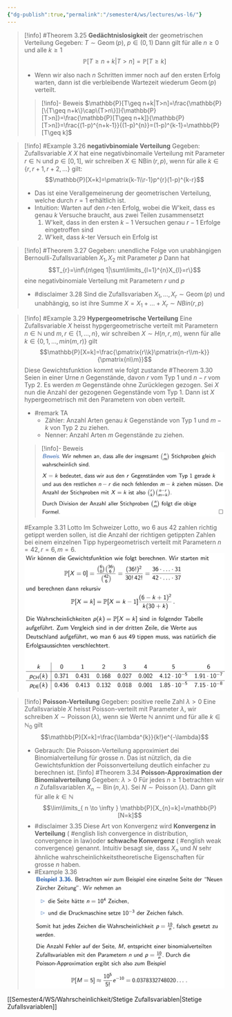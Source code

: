 ```yaml
---
{"dg-publish":true,"permalink":"/semester4/ws/lectures/ws-l6/"}
---
```


> [!info] #Theorem 3.25 **Gedächtnislosigkeit** der geometrischen Verteilung
> Gegeben: $T\sim \operatorname{Geom}(p)$, $p\in(0,1)$
> Dann gilt für alle $n\geq 0$ und alle $k\geq 1$
> $$\mathbb{P}[T\geq n+k|T>n]=\mathbb{P}[T\geq k]$$
> - Wenn wir also nach $n$ Schritten immer noch auf den ersten Erfolg warten, dann ist die verbleibende Wartezeit wiederum $\operatorname{Geom}(p)$ verteilt.
> 
> >[!info]- Beweis
> > $\mathbb{P}[T\geq n+k|T>n]=\frac{\mathbb{P}[\{T\geq n+k\}\cap\{T>n\}]}{\mathbb{P}[T>n]}=\frac{\mathbb{P}[T\geq n+k]}{\mathbb{P}[T>n]}=\frac{(1-p)^{n+k-1}}{(1-p)^{n}}=(1-p)^{k-1}=\mathbb{P}[T\geq k]$

>[!info] #Example 3.26 **negativbinomiale Verteilung**
>Gegeben: Zufallsvariable $X$
>$X$ hat eine negativbinomaile Verteilung mit Parameter $r\in\mathbb{N}$ und $p\in[0,1]$, wir schreiben $X\in \operatorname{NBin}(r,p)$, wenn für alle $k\in\{r,r+1,r+2,\dots\}$ gilt:
>$$\mathbb{P}[X=k]=\pmatrix{k-1\\r-1}p^{r}(1-p)^{k-r}$$
>- Das ist eine Verallgemeinerung der geometrischen Verteilung, welche durch $r=1$ erhältlich ist.
>- Intuition: Warten auf den $r$-ten Erfolg, wobei die W'keit, dass es genau $k$ Versuche braucht, aus zwei Teilen zusammensetzt
>	1. W'keit, dass in den ersten $k-1$ Versuchen genau $r-1$ Erfolge eingetroffen sind
>	2. W'keit, dass $k$-ter Versuch ein Erfolg ist

>[!info] #Theorem 3.27 
>Gegeben: unendliche Folge von unabhängigen Bernoulli-Zufallsvariablen $X_{1},X_{2}$ mit Parameter $p$
>Dann hat 
>$$T_{r}=\inf\{n\geq 1|\sum\limits_{l=1}^{n}X_{l}=r\}$$
>eine negativbinomiale Verteilung mit Parametern $r$ und $p$
>- #disclaimer 3.28 Sind die Zufallsvariaben $X_{1},\dots,X_{r}\sim\operatorname{Geom}(p)$ und unabhängig, so ist ihre Summe $X=X_{1}+\dots+X_{r}\sim NBin(r,p)$

>[!info] #Example 3.29 **Hypergeometrische Verteilung**
> Eine Zufallsvariable $X$ heisst hypgergeometrische verteilt mit Parametern $n\in\mathbb{N}$ und $m,r\in\{1,\dots,n\}$, wir schreiben $X\sim H(n,r,m)$, wenn für alle $k\in\{0,1,\dots,min(m,r)\}$ gilt
> $$\mathbb{P}[X=k]=\frac{\pmatrix{r\\k}\pmatrix{n-r\\m-k}}{\pmatrix{n\\m}}$$
> Diese Gewichtsfunktion kommt wie folgt zustande
> #Theorem 3.30 Seien in einer Urne $n$ Gegenstände, davon $r$ vom Typ $1$ und $n-r$ vom Typ $2$. Es werden $m$ Gegenstände ohne Zurücklegen gezogen. Sei $X$ nun die Anzahl der gezogenen Gegenstände vom Typ $1$. Dann ist $X$ hypergeometrisch mit den Parametern von oben verteilt.
> - #remark TA
> 	- Zähler: Anzahl Arten genau $k$ Gegenstände von Typ $1$ und $m-k$ von Typ 2 zu ziehen.
> 	- Nenner: Anzahl Arten $m$ Gegenstände zu ziehen.
> >[!info]- Beweis
> >![Pasted image 20240402164835.png](/img/user/Semester4/WS/Lectures/attachments/Pasted%20image%2020240402164835.png)
> 
> #Example 3.31 Lotto 
> Im Schweizer Lotto, wo 6 aus 42 zahlen richtig getippt werden sollen, ist die Anzahl der richtigen getippten Zahlen bei einem einzelnen Tipp hypergeometrisch verteilt mit Parametern $n=42,r=6,m=6$. ![Pasted image 20240402165017.png](/img/user/Semester4/WS/Lectures/attachments/Pasted%20image%2020240402165017.png)

>[!info] **Poisson-Verteilung**
>Gegeben: positive reelle Zahl $\lambda>0$
>Eine Zufallsvariable $X$ heisst Poisson-verteilt mit Parameter $\lambda$, wir schreiben $X\sim\operatorname{Poisson}(\lambda)$, wenn sie Werte $\mathbb{N}$ annimt und für alle $k\in\mathbb{N}_{0}$ gilt
>$$\mathbb{P}[X=k]=\frac{\lambda^{k}}{k!}e^{-\lambda}$$ 
> - Gebrauch: Die Poisson-Verteilung approximiert dei Binomialverteilung für grosse $n$. Das ist nützlich, da die Gewichtsfunktion der Poissonverteilung deutlich einfacher zu berechnen ist.
 >[!info] #Theorem 3.34 **Poisson-Approximation der Binomialverteilung**
 >Gegeben: $\lambda>0$ 
 >Für jedes $n\geq 1$ betrachten wir $n$ Zufallsvariablen $X_{n}\sim\operatorname{Bin}(n,\lambda)$. Sei $N\sim \operatorname{Poisson}(\lambda)$. Dann gilt für alle $k\in\mathbb{N}$
 >$$\lim\limits_{ n \to \infty } \mathbb{P}[X_{n}=k]=\mathbb{P}[N=k]$$
 >- #disclaimer 3.35 Diese Art von Konvergenz wird **Konvergenz in Verteilung** ( #english lish convergence in distribution, convergence in law)oder **schwache Konvergenz** ( #english weak convergence) genannt. Intuitiv besagt sie, dass $X_{n}$ und $N$ sehr ähnliche wahrscheinlichkeitstheoretische Eigenschaften für grosse $n$ haben.
 >- #Example 3.36 ![Pasted image 20240402171959.png](/img/user/Semester4/WS/Lectures/attachments/Pasted%20image%2020240402171959.png)

[[Semester4/WS/Wahrscheinlichkeit/Stetige Zufallsvariablen\|Stetige Zufallsvariablen]]